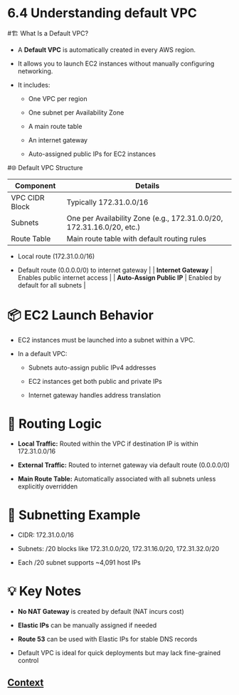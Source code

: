 # 6.4 Understanding default VPC 

#🏗️ What Is a Default VPC?
* A **Default VPC** is automatically created in every AWS region.

* It allows you to launch EC2 instances without manually configuring networking.

* It includes:

    - One VPC per region

    - One subnet per Availability Zone

    - A main route table

    - An internet gateway

    - Auto-assigned public IPs for EC2 instances

#🌐 Default VPC Structure 
 
| Component        | Details                                                       |
|------------------|---------------------------------------------------------------|
| VPC CIDR Block   | Typically 172.31.0.0/16                                        |
| Subnets          | One per Availability Zone (e.g., 172.31.0.0/20, 172.31.16.0/20, etc.) |
| Route Table      | Main route table with default routing rules                   |

* Local route (172.31.0.0/16)

* Default route (0.0.0.0/0) to internet gateway | | **Internet Gateway** | Enables public internet access | | **Auto-Assign Public IP** | Enabled by default for all subnets |

# 📦 EC2 Launch Behavior
* EC2 instances must be launched into a subnet within a VPC.

* In a default VPC:

    - Subnets auto-assign public IPv4 addresses

    - EC2 instances get both public and private IPs

    - Internet gateway handles address translation

# 🔄 Routing Logic
* **Local Traffic:** Routed within the VPC if destination IP is within 172.31.0.0/16

* **External Traffic:** Routed to internet gateway via default route (0.0.0.0/0)

* **Main Route Table:** Automatically associated with all subnets unless explicitly overridden

# 🧮 Subnetting Example
* CIDR: 172.31.0.0/16

* Subnets: /20 blocks like 172.31.0.0/20, 172.31.16.0/20, 172.31.32.0/20

* Each /20 subnet supports ~4,091 host IPs

# 💡 Key Notes
* **No NAT Gateway** is created by default (NAT incurs cost)

* **Elastic IPs** can be manually assigned if needed

* **Route 53** can be used with Elastic IPs for stable DNS records

* Default VPC is ideal for quick deployments but may lack fine-grained control


 ## [Context](./../context.md)